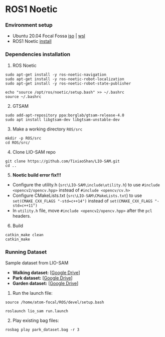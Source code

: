 # ROS1 Noetic
### Environment setup
- Ubuntu 20.04 Focal Fossa [iso](https://releases.ubuntu.com/focal/) | [wsl](https://apps.microsoft.com/detail/9mttcl66cpxj?hl=en-US&gl=US)
- ROS1 Noetic [install](https://wiki.ros.org/noetic/Installation/Ubuntu)

### Dependencies installation
1. ROS Noetic
```
sudo apt-get install -y ros-noetic-navigation
sudo apt-get install -y ros-noetic-robot-localization
sudo apt-get install -y ros-noetic-robot-state-publisher
```
```
echo "source /opt/ros/noetic/setup.bash" >> ~/.bashrc
source ~/.bashrc
```
2. GTSAM
```
sudo add-apt-repository ppa:borglab/gtsam-release-4.0
sudo apt install libgtsam-dev libgtsam-unstable-dev
```
3. Make a working directory `ROS/src`
```
mkdir -p ROS/src
cd ROS/src/
```
4. Clone LIO-SAM repo
```
git clone https://github.com/TixiaoShan/LIO-SAM.git
cd ..
```
5. **Noetic build error fix!!!**
- Configure the utility.h (`src\LIO-SAM\include\utility.h`) to use  `#include <opencv2/opencv.hpp>`  instead of  `#include <opencv/cv.h>`
- Configure CMakeLists.txt (`src\LIO-SAM\CMakeLists.txt`) to use  `set(CMAKE_CXX_FLAGS "-std=c++14")`  instead of  `set(CMAKE_CXX_FLAGS "-std=c++11")`
- In `utility.h` file, move  `#include <opencv2/opencv.hpp>`  after the  `pcl`  headers.

6. Build
```
catkin_make clean
catkin_make
```

### Running Dataset
Sample dataset from LIO-SAM
-   **Walking dataset:**  [[Google Drive](https://drive.google.com/drive/folders/1gJHwfdHCRdjP7vuT556pv8atqrCJPbUq?usp=sharing)]
-   **Park dataset:**  [[Google Drive](https://drive.google.com/drive/folders/1gJHwfdHCRdjP7vuT556pv8atqrCJPbUq?usp=sharing)]
-   **Garden dataset:**  [[Google Drive](https://drive.google.com/drive/folders/1gJHwfdHCRdjP7vuT556pv8atqrCJPbUq?usp=sharing)]

1.  Run the launch file:

```
source /home/atom-focal/ROS/devel/setup.bash
```

```
roslaunch lio_sam run.launch
```

2.  Play existing bag files:

```
rosbag play park_dataset.bag -r 3
```
